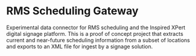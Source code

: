 # RMS Scheduling Gateway

Experimental data connector for RMS scheduling and the Inspired XPert digital signage platform. This is a proof of concept project that extracts current and near-future scheduling information from a subset of locations and exports to an XML file for ingest by a signage solution.
